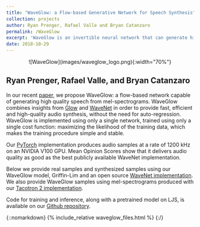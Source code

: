 ```yaml
---
title: "WaveGlow: a Flow-based Generative Network for Speech Synthesis"
collection: projects
author: Ryan Prenger, Rafael Valle and Bryan Catanzaro
permalink: /WaveGlow
excerpt: 'WaveGlow is an invertible neural network that can generate high quality speech efficiently from mel-spectrograms.'
date: 2018-10-29
---
```


<p align="center" markdown="1">
![WaveGlow](images/waveglow_logo.png){:width="70%"}
</p>

## Ryan Prenger, Rafael Valle, and Bryan Catanzaro

In our recent [paper], we propose WaveGlow: a flow-based network capable
of generating high quality speech from mel-spectrograms. WaveGlow
combines insights from [Glow] and [WaveNet] in order to provide fast,
efficient and high-quality audio synthesis, without the need for
auto-regression. WaveGlow is implemented using only a single network,
trained using only a single cost function: maximizing the likelihood of
the training data, which makes the training procedure simple and
stable.

Our [PyTorch] implementation produces audio samples at a rate of 1200 kHz on an NVIDIA V100 GPU. Mean Opinion Scores show that it delivers
audio quality as good as the best publicly available WaveNet
implementation. 

Below we provide real samples and synthesized samples using our WaveGlow model,
Griffin-Lim and an open source [WaveNet implementation]. We also provide
WaveGlow samples using mel-spectrograms produced with our [Tacotron 2
implementation].

Code for training and inference, along with a pretrained model on LJS,
is available on our [Github repository][WaveGlow implementation].

[Tacotron 2 implementation]: http://github.com/nvidia/tacotron2
[paper]: https://arxiv.org/abs/1811.00002
[WaveNet implementation]: https://github.com/r9y9/wavenet_vocoder
[Glow]: https://blog.openai.com/glow/
[WaveNet]: https://deepmind.com/blog/wavenet-generative-model-raw-audio/
[PyTorch]: http://pytorch.org
[WaveGlow implementation]: https://github.com/NVIDIA/waveglow

{::nomarkdown}
{% include_relative waveglow_files.html %}
{:/}
